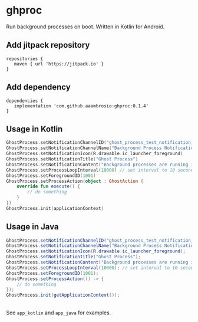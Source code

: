 # ghproc
 Run background processes on boot. Written in Kotlin for Android.


## Add jitpack repository

```
repositories {
   maven { url 'https://jitpack.io' }
}
```

## Add dependency

```
dependencies {
   implementation 'com.github.aaambrosio:ghproc:0.1.4'
}
```

## Usage in Kotlin

```kotlin
GhostProcess.setNotificationChannelID("ghost_process_test_notification_channel_id")
GhostProcess.setNotificationChannelName("Background Process Notifications")
GhostProcess.setNotificationIcon(R.drawable.ic_launcher_foreground)
GhostProcess.setNotificationTitle("Ghost Process")
GhostProcess.setNotificationContent("Background processes are running in the background")
GhostProcess.setProcessLoopInterval(10000) // set interval to 10 seconds
GhostProcess.setForegroundID(1001)
GhostProcess.setProcessAction(object : GhostAction {
    override fun execute() {
        // do something
    }
})
GhostProcess.init(applicationContext)
```

## Usage in Java

```java
GhostProcess.setNotificationChannelID("ghost_process_test_notification_channel_id");
GhostProcess.setNotificationChannelName("Background Process Notifications");
GhostProcess.setNotificationIcon(R.drawable.ic_launcher_foreground);
GhostProcess.setNotificationTitle("Ghost Process");
GhostProcess.setNotificationContent("Background processes are running in the background");
GhostProcess.setProcessLoopInterval(10000); // set interval to 10 seconds
GhostProcess.setForegroundID(1001);
GhostProcess.setProcessAction(() -> {
    // do something
});
GhostProcess.init(getApplicationContext());
```
\
See ```app_kotlin``` and ```app_java``` for examples.
